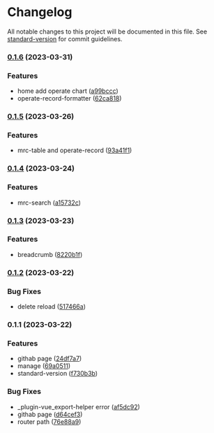 # Changelog

All notable changes to this project will be documented in this file. See [standard-version](https://github.com/conventional-changelog/standard-version) for commit guidelines.

### [0.1.6](https://github.com/Tai1013/manage/compare/v0.1.5...v0.1.6) (2023-03-31)


### Features

* home add operate chart ([a99bccc](https://github.com/Tai1013/manage/commit/a99bccc72edd624202ceb691e96b5e6b679eaca0))
* operate-record-formatter ([62ca818](https://github.com/Tai1013/manage/commit/62ca818c512fec1c52fda01be4a2b89518bc3f13))

### [0.1.5](https://github.com/Tai1013/manage/compare/v0.1.4...v0.1.5) (2023-03-26)


### Features

* mrc-table and operate-record ([93a41f1](https://github.com/Tai1013/manage/commit/93a41f1cde00cf5d524caf79f9b787c57632ebb6))

### [0.1.4](https://github.com/Tai1013/manage/compare/v0.1.3...v0.1.4) (2023-03-24)


### Features

* mrc-search ([a15732c](https://github.com/Tai1013/manage/commit/a15732cf5139119b59adf6b9d8621f5dc4cb7bc0))

### [0.1.3](https://github.com/Tai1013/manage/compare/v0.1.2...v0.1.3) (2023-03-23)


### Features

* breadcrumb ([8220b1f](https://github.com/Tai1013/manage/commit/8220b1f15f49857b155eef4015b3e4cf45feb9d8))

### [0.1.2](https://github.com/Tai1013/manage/compare/v0.1.1...v0.1.2) (2023-03-22)


### Bug Fixes

* delete reload ([517466a](https://github.com/Tai1013/manage/commit/517466ada2a5001e7288f9cf1e87ef3be51dd993))

### 0.1.1 (2023-03-22)


### Features

* githab page ([24df7a7](https://github.com/Tai1013/manage/commit/24df7a7089644c664dec62b36d7ac8640a1cdb30))
* manage ([69a0511](https://github.com/Tai1013/manage/commit/69a0511baca91ef5d73ecb809d96dcf0230f56a2))
* standard-version ([f730b3b](https://github.com/Tai1013/manage/commit/f730b3bfe3e2aabd61cf55092db9ed7c6a8f1db1))


### Bug Fixes

* _plugin-vue_export-helper error ([af5dc92](https://github.com/Tai1013/manage/commit/af5dc9267ef7ec270f5587f0d0b0c2798d8a8348))
* githab page ([d64cef3](https://github.com/Tai1013/manage/commit/d64cef38727037861f41385e9d138e150c7ba70f))
* router path ([76e88a9](https://github.com/Tai1013/manage/commit/76e88a9b2348120922546d2a96f21bbf9cbfdf99))
